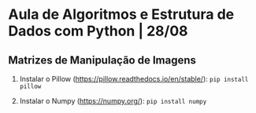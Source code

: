 # Aula de Algoritmos e Estrutura de Dados com Python | 28/08
## Matrizes de Manipulação de Imagens

1. Instalar o Pillow (https://pillow.readthedocs.io/en/stable/):
  `` pip install pillow ``

2. Instalar o Numpy (https://numpy.org/):
  `` pip install numpy ``



